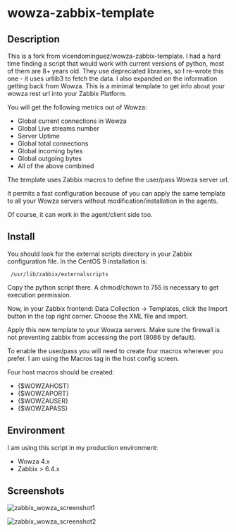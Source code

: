 wowza-zabbix-template
=====================

Description
-----------

This is a fork from vicendominguez/wowza-zabbix-template. I had a hard time finding a script that would work with current versions of python, most of them are 8+ years old. They use depreciated libraries, so I re-wrote this one - it uses urllib3 to fetch the data. I also expanded on the information getting back from Wowza.
This is a minimal template to get info about your wowza rest url into your Zabbix Platform.

You will get the following metrics out of Wowza:

* Global current connections in Wowza
* Global Live streams number
* Server Uptime
* Global total connections
* Global incoming bytes
* Global outgoing bytes
* All of the above combined

The template uses Zabbix macros to define the user/pass Wowza server url.

It permits a fast configuration because of you can apply the same template to all your Wowza servers without modification/installation in the agents.

Of course, it can work in the agent/client side too.

Install
-------

You should look for the external scripts directory in your Zabbix configuration file. 
In the CentOS 9 installation is: 

``` 
 /usr/lib/zabbix/externalscripts 
```

Copy the python script there. A chmod/chown to 755 is necessary to get execution permission.

Now, in your Zabbix frontend: Data Collection -> Templates, click the Import button in the top right corner.
Choose the XML file and import.

Apply this new template to your Wowza servers.
Make sure the firewall is not preventing zabbix from accessing the port (8086 by default).

To enable the user/pass you will need to create four macros wherever you prefer. I am using the Macros tag in the host config screen.

Four host macros should be created:

* {$WOWZAHOST}
* {$WOWZAPORT}
* {$WOWZAUSER}
* {$WOWZAPASS}

Environment
-----------

I am using this script in my production environment:

* Wowza 4.x
* Zabbix > 6.4.x 


Screenshots
-----

![zabbix_wowza_screenshot1](https://github.com/RocketWebcast/wowza-zabbix-template/assets/135097798/f083251b-115c-40eb-b2aa-d892fc8a53a9)


![zabbix_wowza_screenshot2](https://github.com/RocketWebcast/wowza-zabbix-template/assets/135097798/a3f892e1-730d-4fb9-80ff-54e0a345bc72)



